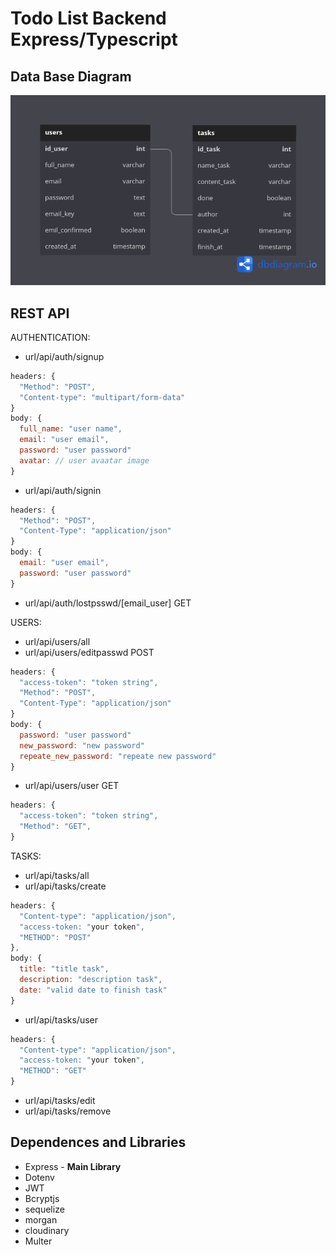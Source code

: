 # Todo List Backend Express/Typescript

## Data Base Diagram

<img src="./src/assets/db.diagram.png" ></img>

## REST API

AUTHENTICATION:

- url/api/auth/signup

```js
headers: {
  "Method": "POST",
  "Content-type": "multipart/form-data"
}
body: {
  full_name: "user name",
  email: "user email",
  password: "user password"
  avatar: // user avaatar image
}
```

- url/api/auth/signin

```js
headers: {
  "Method": "POST",
  "Content-Type": "application/json"
}
body: {
  email: "user email",
  password: "user password"
}
```

- url/api/auth/lostpsswd/[email_user] GET
<!-- - url/api/auth/email/:id GET -->

USERS:

- url/api/users/all
- url/api/users/editpasswd POST

```js
headers: {
  "access-token": "token string",
  "Method": "POST",
  "Content-Type": "application/json"
}
body: {
  password: "user password"
  new_password: "new password"
  repeate_new_password: "repeate new password"
}
```

- url/api/users/user GET

```js
headers: {
  "access-token": "token string",
  "Method": "GET",
}
```

TASKS:

- url/api/tasks/all
- url/api/tasks/create

```js
headers: {
  "Content-type": "application/json",
  "access-token: "your token",
  "METHOD": "POST"
},
body: {
  title: "title task",
  description: "description task",
  date: "valid date to finish task"
}
```

- url/api/tasks/user

```js
headers: {
  "Content-type": "application/json",
  "access-token: "your token",
  "METHOD": "GET"
}
```

- url/api/tasks/edit
- url/api/tasks/remove

## Dependences and Libraries

- Express - **Main Library**
- Dotenv
- JWT
- Bcryptjs
- sequelize
- morgan
- cloudinary
- Multer
